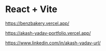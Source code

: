 # React + Vite

https://benzbakery.vercel.app/

https://akash-yadav-portfolio.vercel.app/

https://www.linkedin.com/in/akash-yadav-url/
